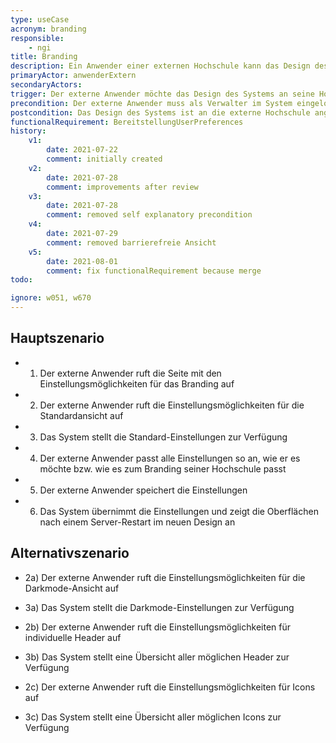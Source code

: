 ```yaml
---
type: useCase
acronym: branding
responsible: 
    - ngi
title: Branding
description: Ein Anwender einer externen Hochschule kann das Design des Systems individuell anpassen
primaryActor: anwenderExtern
secondaryActors:
trigger: Der externe Anwender möchte das Design des Systems an seine Hochschule anpassen
precondition: Der externe Anwender muss als Verwalter im System eingeloggt sein
postcondition: Das Design des Systems ist an die externe Hochschule angepasst
functionalRequirement: BereitstellungUserPreferences
history:
    v1:
        date: 2021-07-22
        comment: initially created
    v2: 
        date: 2021-07-28
        comment: improvements after review
    v3:
        date: 2021-07-28
        comment: removed self explanatory precondition
    v4:
        date: 2021-07-29
        comment: removed barrierefreie Ansicht
    v5:
        date: 2021-08-01
        comment: fix functionalRequirement because merge
todo: 

ignore: w051, w670
---
```


## Hauptszenario

* 1) Der externe Anwender ruft die Seite mit den Einstellungsmöglichkeiten für das Branding auf
* 2) Der externe Anwender ruft die Einstellungsmöglichkeiten für die Standardansicht auf
* 3) Das System stellt die Standard-Einstellungen zur Verfügung
* 4) Der externe Anwender passt alle  Einstellungen so an, wie er es möchte bzw. wie es zum Branding seiner Hochschule passt
* 5) Der externe Anwender speichert die Einstellungen
* 6) Das System übernimmt die Einstellungen und zeigt die Oberflächen nach einem Server-Restart im neuen Design an

## Alternativszenario

* 2a) Der externe Anwender ruft die Einstellungsmöglichkeiten für die Darkmode-Ansicht auf
* 3a) Das System stellt die Darkmode-Einstellungen zur Verfügung

* 2b) Der externe Anwender ruft die Einstellungsmöglichkeiten für individuelle Header auf
* 3b) Das System stellt eine Übersicht aller möglichen Header zur Verfügung

* 2c) Der externe Anwender ruft die Einstellungsmöglichkeiten für Icons auf
* 3c) Das System stellt eine Übersicht aller möglichen Icons zur Verfügung
